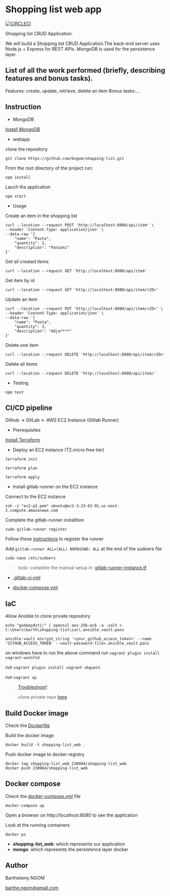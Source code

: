 # Shopping list web app

[![CIRCLECI](https://circleci.com/gh/bngom/shopping-list.svg?style=svg)](https://app.circleci.com/pipelines/github/bngom/shopping-list)

Shopping list CRUD Application.

We will build a Shopping list CRUD Application.The back-end server uses Node.js + Express for REST APIs. MongoDB is used for the persistence layer.

## List of all the work performed (briefly, describing features and bonus tasks).

Features: create, update, retrieve, delete an item
Bonus tasks:...

## Instruction

- MongoDB

[Install MongoDB]()

- webapp

clone the repository

```
git clone https://github.com/bngom/shopping-list.git
```

From the root directory of the project run:

```
npm install
```

Lauch tha application

```
npm start
```

- Usage

Create an item in the shopping list

```
curl --location --request POST 'http://localhost:8080/api/item' \
--header 'Content-Type: application/json' \
--data-raw '{
    "name": "Pasta",
    "quantity": 2,
    "description": "Panzani"
}'
```

Get all created items

```
curl --location --request GET 'http://localhost:8080/api/item'
```

Get item by id

```
curl --location --request GET 'http://localhost:8080/api/item/<ID>'
```

Update an item

```
curl --location --request PUT 'http://localhost:8080/api/item/<ID>' \
--header 'Content-Type: application/json' \
--data-raw '{
    "name": "Pasta",
    "quantity": 3,
    "description": "Adja****"
}'
```

Delete one item

```
curl --location --request DELETE 'http://localhost:8080/api/item/<ID>'
```

Delete all items

```
curl --location --request DELETE 'http://localhost:8080/api/item/'
```

- Testing

```
npm test
```

## CI/CD pipeline

Github -> GitLab <- AWS EC2 Instance (Gitlab Runner)

- Prerequisites

[Install Terraform]()

- Deploy an EC2 instance (T2.micro free tier)

```
terraform init
```

```
terraform plan
```

```
terraform apply
```

- Install gitlab-runner on the EC2 instance

Connect to the EC2 instance

```
ssh -i "ec2-p2.pem" ubuntu@ec2-3-23-63-91.us-east-2.compute.amazonaws.com
```

Complete the gitlab-runner installtion

```
sudo gitlab-runner register
```

Follow these [instructions](https://docs.gitlab.com/ee/ci/runners/README.html#specific-runners) to register the runner

Add `gitlab-runner ALL=(ALL) NOPASSWD: ALL` at the end of the sudoers file

```
sudo nano /etc/sudoers
```

> todo: complete the manual setup in: [gitlab-runner-instance.tf](./iac/gitlab-runner-instance.tf)


* [.gitlab-ci.yml](./.gitlab-ci.yml)

* [docker-compose.yml](./docker-compose.yml)



## IaC

Allow Ansible to clone private repository

`echo "godeepdsti!" | openssl aes-256-ecb -a -salt > C:\Users\barth\shopping-list\iac\.ansible_vault.pass`


`ansible-vault encrypt_string '<your_github_access_token>' --name 'GITHUB_ACCESS_TOKEN' --vault-password-file=.ansible_vault.pass`

on windows have to run the above command
run `vagrant plugin install vagrant-winnfsd`

run `vagrant plugin install vagrant-vbguest`

run `vagrant up`

> [Troobleshoot](https://stackoverflow.com/questions/50053255/virtualbox-raw-mode-is-unavailable-courtesy-of-hyper-v-windows-10)]

> clone private repo [here](https://community.ibm.com/community/user/ibmz-and-linuxone/blogs/asif-mahmud1/2020/03/15/cloning-private-git-repository-using-ansible)

## Build Docker image

Check the [Dockerfile](./Dockerfile)

Build the docker image

```
docker build -t shopping-list_web .
```

Push docker image to docker registry

```
docker tag shopping-list_web 230984/shopping-list_web
docker push 230984/shopping-list_web
```

## Docker compose

Check the [docker-compose.yml](./docker-compose.yml) file

```
docker-compose up
```

Open a browser on http://localhost:8080 to see the application

Look at the running containers

```
docker ps
```

- **shopping-list_web**: which represents our application
- **mongo**: which represents the persistence layer docker

## Author

Barthelemy NGOM 

barthe.ngom@gmail.com
